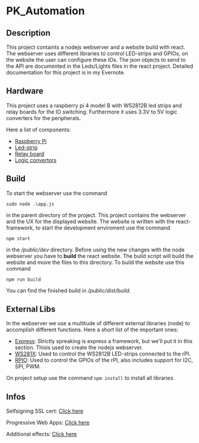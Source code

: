 # PK_Automation

## Description

This project containts a nodejs webserver and a website build with react. The webserver uses different libraries to
control LED-strips and GPIOs, on the website the user can configure these IOs.
The json objects to send to the API are documented in the Leds/Lights files in the react project.
Detailed documentation for this project is in my Evernote.

## Hardware

This project uses a raspberry pi 4 model B with WS2812B led strips and relay boards for the IO switching.
Furthermore it uses 3.3V to 5V logic converters for the peripherals.

Here a list of components:

* [Raspberry Pi]()
* [Led-strip]()
* [Relay board]()
* [Logic convertors]()

## Build

To start the webserver use the command

`sudo node .\app.js`

in the parent directory of the project. This project contains the webserver and the UX for the displayed website.
The website is written with the react-framework, to start the development enviroment use the command

`npm start`

in the */public/dev* directory. Before using the new changes with the node webserver you have to **build** the react website.
The build script will build the website and move the files to this directory. To build the website use this command

`npm run build`

You can find the finished build in */public/dist/build*.

## External Libs

In the webserver we use a multitude of different external libraries (node) to accomplish different functions.
Here a short list of the important ones:

* [Express](https://expressjs.com/):
  Strictly spreaking is express a framework, but we'll put it in this section. Thisis used to create the nodejs webserver.
* [WS281X](https://www.npmjs.com/package/rpi-ws281x-native-fixed):
  Used to control the WS2812B LED-strips connected to the rPI.
* [RPIO](https://www.npmjs.com/package/rpio):
  Used to control the GPIOs of the rPI, also includes support for I2C, SPI, PWM.

On project setup use the command `npm install` to install all libraries.

## Infos

Selfsigning SSL cert: [Click here](https://stackoverflow.com/questions/11744975/enabling-https-on-express-js)

Progressive Web Apps: [Click here](https://developer.mozilla.org/en-US/docs/Web/Progressive_web_apps)

Additional effects: [Click here](https://www.tweaking4all.com/hardware/arduino/adruino-led-strip-effects/)